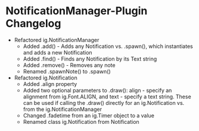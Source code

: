 # NotificationManager-Plugin Changelog

- Refactored ig.NotificationManager
	- Added .add() - Adds any Notification vs. .spawn(), which instantiates and adds a new Notification
	- Added .find() - Finds any Notification by its Text string
	- Added .remove() - Removes any note
	- Renamed .spawnNote() to .spawn()
- Refactored ig.Notification
	- Added .align property
	- Added two optional parameters to .draw(): align - specify an alignment from ig.Font.ALIGN, and text - specify a text string. These can be used if calling the .draw() directly for an ig.Notification vs. from the ig.NotificationManager
	- Changed .fadetime from an ig.Timer object to a value
	- Renamed class ig.Notification from Notification
